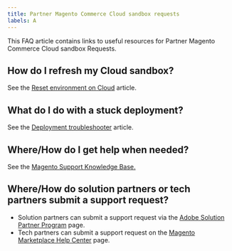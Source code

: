 ```yaml
---
title: Partner Magento Commerce Cloud sandbox requests
labels: A
---
```


This FAQ article contains links to useful resources for Partner Magento Commerce Cloud sandbox Requests.

<h2 id="how-do-i-refresh-my-cloud-sandbox">How do I refresh my Cloud sandbox?</h2>

See the [Reset environment on Cloud](https://support.magento.com/hc/en-us/articles/360000852534) article.

<h2 id="what-do-i-do-with-a-stuck-deployment">What do I do with a stuck deployment?</h2>

See the [Deployment troubleshooter](https://support.magento.com/hc/en-us/articles/360040986912) article.

<h2 id="wherehow-do-i-get-help-when-needed">Where/How do I get help when needed?</h2>

See the [Magento Support Knowledge Base.](https://support.magento.com/hc/en-us) 

<h2 id="wherehow-do-solution-partners-or-tech-partners-submit-a-support-request">Where/How do solution partners or tech partners submit a support request?</h2>

* Solution partners can submit a support request via the [Adobe Solution Partner Program](https://solutionpartners.adobe.com/content/spp/us/en/home/hp/connect/help_faq/help_sandbox.html) page.
* Tech partners can submit a support request on the [Magento Marketplace Help Center](https://marketplacesupport.magento.com/hc/en-us/requests) page.

